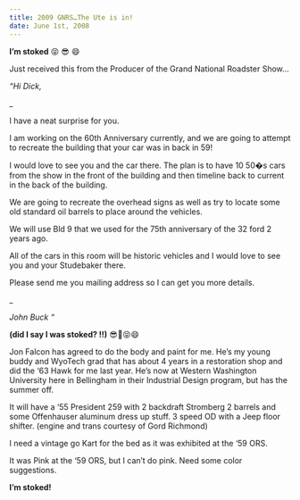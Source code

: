 ```yaml
---
title: 2009 GNRS…The Ute is in!
date: June 1st, 2008
---
```


**I’m stoked** 😝 😎 😄 

Just received this from the Producer of the Grand National Roadster Show…

_“Hi Dick,_

_

I have a neat surprise for you.

I am working on the 60th Anniversary currently, and we are going to attempt to recreate the building that your car was in back in 59!

I would love to see you and the car there. The plan is to have 10 50�s cars from the show in the front of the building and then timeline back to current in the back of the building.

We are going to recreate the overhead signs as well as try to locate some old standard oil barrels to place around the vehicles.

We will use Bld 9 that we used for the 75th anniversary of the 32 ford 2 years ago.

All of the cars in this room will be historic vehicles and I would love to see you and your Studebaker there.

Please send me you mailing address so I can get you more details.

_

_John Buck “_

**(did I say I was stoked? !!)** 😎😬😝😄

Jon Falcon has agreed to do the body and paint for me. He’s my young buddy and WyoTech grad that has about 4 years in a restoration shop and did the ‘63 Hawk for me last year. He’s now at Western Washington University here in Bellingham in their Industrial Design program, but has the summer off.

It will have a ‘55 President 259 with 2 backdraft Stromberg 2 barrels and some Offenhauser aluminum dress up stuff. 3 speed OD with a Jeep floor shifter. (engine and trans courtesy of Gord Richmond)

I need a vintage go Kart for the bed as it was exhibited at the ‘59 ORS.

It was Pink at the ‘59 ORS, but I can’t do pink. Need some color suggestions.

**I’m stoked!**
